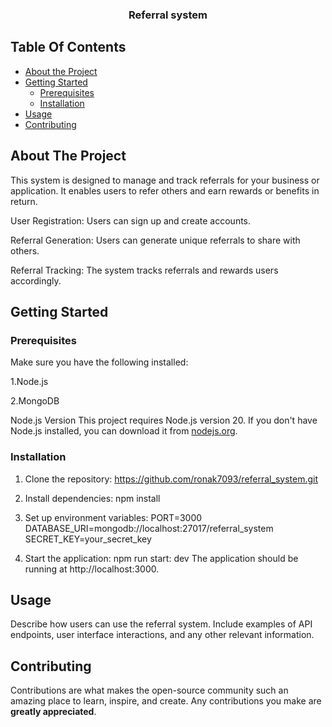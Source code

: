 <p align="center">
  <h3 align="center">Referral system</h3>
</p>

## Table Of Contents

* [About the Project](#about-the-project)
* [Getting Started](#getting-started)
  * [Prerequisites](#prerequisites)
  * [Installation](#installation)
* [Usage](#usage)
* [Contributing](#contributing)


## About The Project

This system is designed to manage and track referrals for your business or application. It enables users to refer others and earn rewards or benefits in return.

User Registration: Users can sign up and create accounts.

Referral Generation: Users can generate unique referrals to share with others.

Referral Tracking: The system tracks referrals and rewards users accordingly.


## Getting Started


### Prerequisites

Make sure you have the following installed:

1.Node.js

2.MongoDB

Node.js Version
This project requires Node.js version 20. If you don't have Node.js installed, you can download it from [nodejs.org](https://nodejs.org/).

### Installation

1. Clone the repository:
   https://github.com/ronak7093/referral_system.git

2. Install dependencies:
   npm install

3. Set up environment variables:
    PORT=3000
    DATABASE_URI=mongodb://localhost:27017/referral_system
    SECRET_KEY=your_secret_key

4. Start the application:
    npm run start: dev
   The application should be running at http://localhost:3000.

## Usage

Describe how users can use the referral system. Include examples of API endpoints, user interface interactions, and any other relevant information.

## Contributing

Contributions are what makes the open-source community such an amazing place to learn, inspire, and create. Any contributions you make are **greatly appreciated**.



